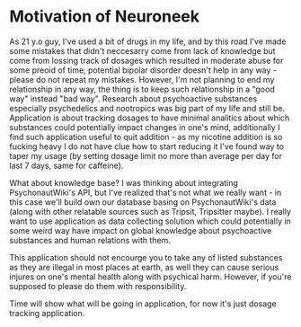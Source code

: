 # Motivation of Neuroneek

As 21 y.o guy, I've used a bit of drugs in my life, and by this road I've made some mistakes that didn't neccesarry come from lack of knowledge but come from lossing track of dosages which resulted in moderate abuse for some preoid of time, potential bipolar disorder doesn't help in any way - please do not repeat my mistakes. However, I'm not planning to end my relationship in any way, the thing is to keep such relationship in a "good way" instead "bad way". Research about psychoactive substances especially psychedelics and nootropics was big part of my life and still be. Application is about tracking dosages to have minimal analitics about which substances could potentially impact changes in one's mind, additionally I find such application useful to quit addition - as my nicotine addition is so fucking heavy I do not have clue how to start reducing it I've found way to taper my usage (by setting dosage limit no more than average per day for last 7 days, same for caffeine).

What about knowledge base? I was thinking about integrating PsychonautWiki's API, but I've realized that's not what we really want - in this case we'll build own our database basing on PsychonautWiki's data (along with other relatable sources such as Tripsit, Tripsitter maybe). I really want to use application as data collecting solution which could potentially in some weird way have impact on global knowledge about psychoactive substances and human relations with them.

This application should not encourge you to take any of listed substances as they are illegal in most places at earth, as well they can cause serious injures on one's mental health along with psychical harm. However, if you're supposed to please do them with responsibility.

Time will show what will be going in application, for now it's just dosage tracking application.

